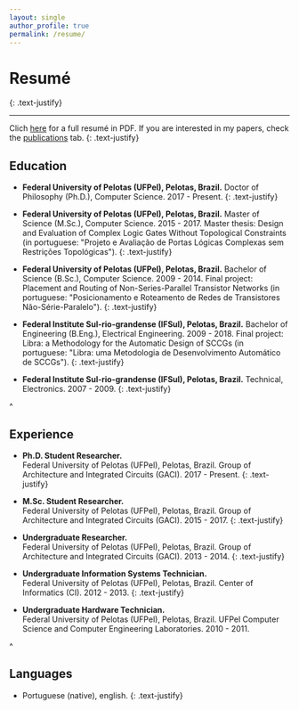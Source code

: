 ```yaml
---
layout: single
author_profile: true
permalink: /resume/
---
```


# Resumé
{: .text-justify}

<hr>

Clich [here](/resume/) for a full resumé in PDF. If you are interested in my papers, check the [publications](/publications/) tab.
{: .text-justify} 

## Education
* **Federal University of Pelotas (UFPel), Pelotas, Brazil.** 
Doctor of Philosophy (Ph.D.), Computer Science.
2017 - Present.
{: .text-justify} 

* **Federal University of Pelotas (UFPel), Pelotas, Brazil.**
Master of Science (M.Sc.), Computer Science.
2015 - 2017.
Master thesis: Design and Evaluation of Complex Logic Gates Without Topological Constraints (in portuguese: "Projeto e Avaliação de Portas Lógicas Complexas sem Restrições Topológicas").
{: .text-justify} 

* **Federal University of Pelotas (UFPel), Pelotas, Brazil.**
Bachelor of Science (B.Sc.), Computer Science.
2009 - 2014.
Final project: Placement and Routing of Non-Series-Parallel Transistor Networks (in portuguese: "Posicionamento e Roteamento de Redes de Transistores Não-Série-Paralelo").
{: .text-justify} 

* **Federal Institute Sul-rio-grandense (IFSul), Pelotas, Brazil.**
Bachelor of Engineering (B.Eng.), Electrical Engineering.
2009 - 2018.
Final project: Libra: a Methodology for the Automatic Design of SCCGs (in portuguese: "Libra: uma Metodologia de Desenvolvimento Automático de SCCGs").
{: .text-justify} 

* **Federal Institute Sul-rio-grandense (IFSul), Pelotas, Brazil.**
Technical, Electronics.
2007 - 2009.
{: .text-justify} 

^

## Experience
* **Ph.D. Student Researcher.**<br/>
Federal University of Pelotas (UFPel), Pelotas, Brazil.
Group of Architecture and Integrated Circuits (GACI).
2017 - Present.
{: .text-justify} 

* **M.Sc. Student Researcher.**<br/>
Federal University of Pelotas (UFPel), Pelotas, Brazil.
Group of Architecture and Integrated Circuits (GACI).
2015 - 2017.
{: .text-justify} 

* **Undergraduate Researcher.**<br/>
Federal University of Pelotas (UFPel), Pelotas, Brazil.
Group of Architecture and Integrated Circuits (GACI).
2013 - 2014.
{: .text-justify} 

* **Undergraduate Information Systems Technician.**<br/>
Federal University of Pelotas (UFPel), Pelotas, Brazil.
Center of Informatics (CI).
2012 - 2013.
{: .text-justify} 

* **Undergraduate Hardware Technician.**<br/>
Federal University of Pelotas (UFPel), Pelotas, Brazil.
UFPel Computer Science and Computer Engineering Laboratories.
2010 - 2011.

^

## Languages
* Portuguese (native), english.
{: .text-justify} 